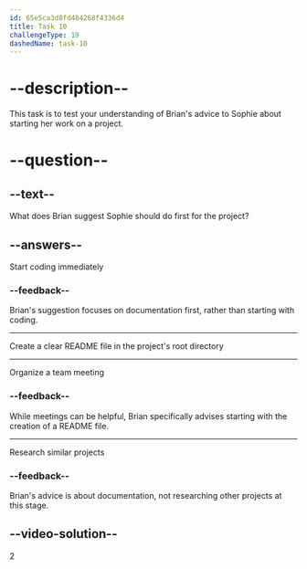 ```yaml
---
id: 65e5ca3d8fd484268f4336d4
title: Task 10
challengeType: 19
dashedName: task-10
---
```


<!--
AUDIO REFERENCE:
Brian: Of course. The first thing you should do is create a clear README file in the project's root directory. This file should contain information about the project, its purpose, and how to set it up.
-->

# --description--

This task is to test your understanding of Brian's advice to Sophie about starting her work on a project.

# --question--

## --text--

What does Brian suggest Sophie should do first for the project?

## --answers--

Start coding immediately

### --feedback--

Brian's suggestion focuses on documentation first, rather than starting with coding.

---

Create a clear README file in the project's root directory

---

Organize a team meeting

### --feedback--

While meetings can be helpful, Brian specifically advises starting with the creation of a README file.

---

Research similar projects

### --feedback--

Brian's advice is about documentation, not researching other projects at this stage.

## --video-solution--

2
